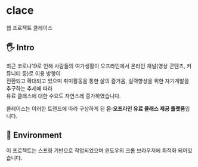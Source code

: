 # clace  
웹 프로젝트 클레이스


## 🖐 Intro  


최근 코로나19로 인해 사람들의 여가생활이 오프라인에서 온라인 채널(영상 콘텐츠, 커뮤니티 등)로 이용 방향이  
전환되고 확대되고 있으며 취미활동을 통한 삶의 즐거움, 실력향상을 위한 자기계발을 추구하는 추세에 따라  
유료 클래스에 대한 수요도 자연스레 증가하였습니다.  


클레이스는 이러한 트렌드에 따라 구상하게 된 **온·오프라인 유료 클래스 제공 플랫폼**입니다. 









## 🔨 Environment


이 프로젝트는 스프링 기반으로 작업되었으며 윈도우의 크롬 브라우저에 최적화 되어있습니다.  







